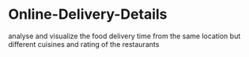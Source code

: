 # Online-Delivery-Details
analyse and visualize  the food delivery time from the same location but different cuisines and rating of the restaurants
